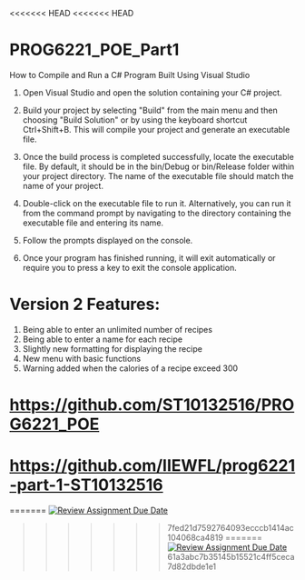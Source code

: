 <<<<<<< HEAD
<<<<<<< HEAD
# PROG6221_POE_Part1
How to Compile and Run a C# Program Built Using Visual Studio
1. Open Visual Studio and open the solution containing your C# project.

2. Build your project by selecting "Build" from the main menu and then choosing "Build Solution" or by using the keyboard shortcut Ctrl+Shift+B. This will compile your project and generate an executable file.

3. Once the build process is completed successfully, locate the executable file. By default, it should be in the bin/Debug or bin/Release folder within your project directory. The name of the executable file should match the name of your project.

4. Double-click on the executable file to run it. Alternatively, you can run it from the command prompt by navigating to the directory containing the executable file and entering its name.

5. Follow the prompts displayed on the console.

6. Once your program has finished running, it will exit automatically or require you to press a key to exit the console application.

# Version 2 Features:
1. Being able to enter an unlimited number of recipes
2. Being able to enter a name for each recipe
3. Slightly new formatting for displaying the recipe
4. New menu with basic functions
5. Warning added when the calories of a recipe exceed 300
# https://github.com/ST10132516/PROG6221_POE
# https://github.com/IIEWFL/prog6221-part-1-ST10132516
=======
[![Review Assignment Due Date](https://classroom.github.com/assets/deadline-readme-button-24ddc0f5d75046c5622901739e7c5dd533143b0c8e959d652212380cedb1ea36.svg)](https://classroom.github.com/a/Oa99dRjC)
>>>>>>> 7fed21d7592764093ecccb1414ac104068ca4819
=======
[![Review Assignment Due Date](https://classroom.github.com/assets/deadline-readme-button-24ddc0f5d75046c5622901739e7c5dd533143b0c8e959d652212380cedb1ea36.svg)](https://classroom.github.com/a/UNE9qtbP)
>>>>>>> 61a3abc7b35145b15521c4ff5ceca7d82dbde1e1
